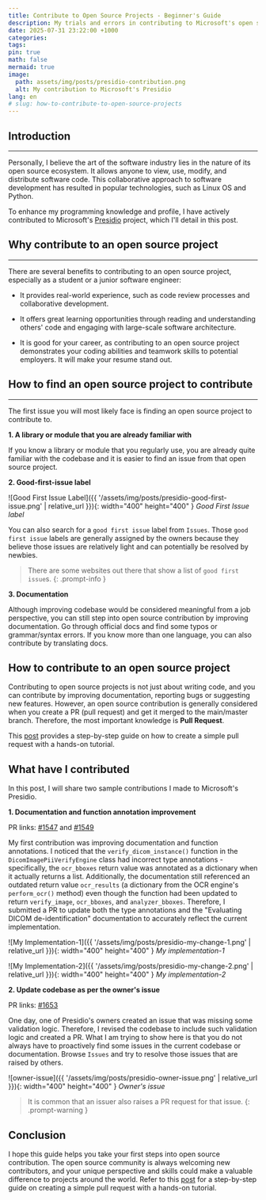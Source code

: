 ```yaml
---
title: Contribute to Open Source Projects - Beginner's Guide
description: My trials and errors in contributing to Microsoft's open source projects.
date: 2025-07-31 23:22:00 +1000
categories:
tags:
pin: true
math: false
mermaid: true
image:
  path: assets/img/posts/presidio-contribution.png
  alt: My contribution to Microsoft's Presidio
lang: en
# slug: how-to-contribute-to-open-source-projects
---
```


## Introduction

---

Personally, I believe the art of the software industry lies in the nature of its open source ecosystem. It allows anyone to view, use, modify, and distribute software code. This collaborative approach to software development has resulted in popular technologies, such as Linux OS and Python.

To enhance my programming knowledge and profile, I have actively contributed to Microsoft's [Presidio](https://github.com/microsoft/presidio) project, which I'll detail in this post.

## Why contribute to an open source project

---

There are several benefits to contributing to an open source project, especially as a student or a junior software engineer:

- It provides real-world experience, such as code review processes and collaborative development.

- It offers great learning opportunities through reading and understanding others' code and engaging with large-scale software architecture.

- It is good for your career, as contributing to an open source project demonstrates your coding abilities and teamwork skills to potential employers. It will make your resume stand out.

## How to find an open source project to contribute

---

The first issue you will most likely face is finding an open source project to contribute to. 

**1. A library or module that you are already familiar with**

If you know a library or module that you regularly use, you are already quite familiar with the codebase and it is easier to find an issue from that open source project.

**2. Good-first-issue label**

![Good First Issue Label]({{ '/assets/img/posts/presidio-good-first-issue.png' | relative_url }}){: width="400" height="400" }
_Good First Issue label_

You can also search for a `good first issue` label from `Issues`. Those `good first issue` labels are generally assigned by the owners because they believe those issues are relatively light and can potentially be resolved by newbies.

> There are some websites out there that show a list of `good first issue`s.
{: .prompt-info }

**3. Documentation**

Although improving codebase would be considered meaningful from a job perspective, you can still step into open source contribution by improving documentation. Go through official docs and find some typos or grammar/syntax errors. If you know more than one language, you can also contribute by translating docs.

## How to contribute to an open source project

Contributing to open source projects is not just about writing code, and you can contribute by improving documentation, reporting bugs or suggesting new features. However, an open source contribution is generally considered when you create a PR (pull request) and get it merged to the main/master branch. Therefore, the most important knowledge is **Pull Request**.

This [post](https://siwoo-blog.pages.dev/posts/how-to-create-a-pull-request-on-github/) provides a step-by-step guide on how to create a simple pull request with a hands-on tutorial.

## What have I contributed

In this post, I will share two sample contributions I made to Microsoft's Presidio.

**1. Documentation and function annotation improvement**

PR links: 
[#1547](https://github.com/microsoft/presidio/pull/1547/) and
[#1549](https://github.com/microsoft/presidio/pull/1549/)

My first contribution was improving documentation and function annotations. I noticed that the `verify_dicom_instance()` function in the `DicomImagePiiVerifyEngine` class had incorrect type annotations - specifically, the `ocr_bboxes` return value was annotated as a dictionary when it actually returns a list. Additionally, the documentation still referenced an outdated return value `ocr_results` (a dictionary from the OCR engine's `perform_ocr()` method) even though the function had been updated to return `verify_image`, `ocr_bboxes`, and `analyzer_bboxes`. Therefore, I submitted a PR to update both the type annotations and the "Evaluating DICOM de-identification" documentation to accurately reflect the current implementation.

![My Implementation-1]({{ '/assets/img/posts/presidio-my-change-1.png' | relative_url }}){: width="400" height="400" }
_My implementation-1_

![My Implementation-2]({{ '/assets/img/posts/presidio-my-change-2.png' | relative_url }}){: width="400" height="400" }
_My implementation-2_

**2. Update codebase as per the owner's issue**

PR links: [#1653](https://github.com/microsoft/presidio/pull/1653/)

One day, one of Presidio's owners created an issue that was missing some validation logic. Therefore, I revised the codebase to include such validation logic and created a PR. What I am trying to show here is that you do not always have to proactively find some issues in the current codebase or documentation. Browse `Issues` and try to resolve those issues that are raised by others.

![owner-issue]({{ '/assets/img/posts/presidio-owner-issue.png' | relative_url }}){: width="400" height="400" }
_Owner's issue_

> It is common that an issuer also raises a PR request for that issue.
{: .prompt-warning }

## Conclusion

I hope this guide helps you take your first steps into open source contribution. The open source community is always welcoming new contributors, and your unique perspective and skills could make a valuable difference to projects around the world. Refer to 
this [post](https://siwoo-blog.pages.dev/posts/how-to-create-a-pull-request-on-github/) for a step-by-step guide on creating a simple pull request with a hands-on tutorial.
